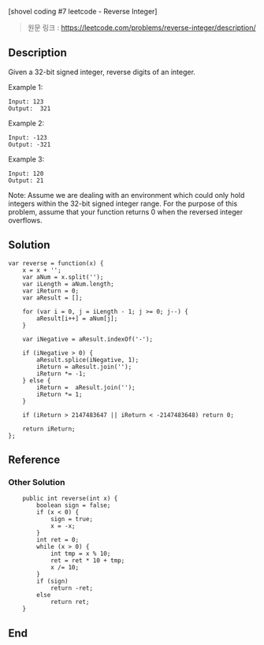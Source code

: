 [shovel coding #7 leetcode - Reverse Integer]
> 원문 링크 : https://leetcode.com/problems/reverse-integer/description/
## Description
Given a 32-bit signed integer, reverse digits of an integer.

Example 1:
```
Input: 123
Output:  321
```
Example 2:
```
Input: -123
Output: -321
```
Example 3:
```
Input: 120
Output: 21
```
Note:
Assume we are dealing with an environment which could only hold integers within the 32-bit signed integer range. For the purpose of this problem, assume that your function returns 0 when the reversed integer overflows.

## Solution
```
var reverse = function(x) {
    x = x + '';
    var aNum = x.split('');
    var iLength = aNum.length;
    var iReturn = 0;
    var aResult = [];
    
    for (var i = 0, j = iLength - 1; j >= 0; j--) {
        aResult[i++] = aNum[j];
    }
    
    var iNegative = aResult.indexOf('-');
    
    if (iNegative > 0) {
        aResult.splice(iNegative, 1);
        iReturn = aResult.join(''); 
        iReturn *= -1;
    } else {
        iReturn =  aResult.join('');
        iReturn *= 1;
    }

    if (iReturn > 2147483647 || iReturn < -2147483648) return 0;
    
    return iReturn;
};
```

## Reference
### Other Solution

```
    public int reverse(int x) {
        boolean sign = false;
        if (x < 0) {
            sign = true;
            x = -x;
        }
        int ret = 0;
        while (x > 0) {
            int tmp = x % 10;
            ret = ret * 10 + tmp;
            x /= 10;
        }
        if (sign)
            return -ret;
        else
            return ret;
    }
```


## End

